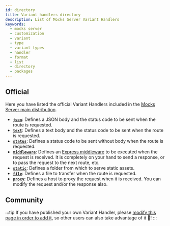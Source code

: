 ```yaml
---
id: directory
title: Variant handlers directory
description: List of Mocks Server Variant Handlers
keywords:
  - mocks server
  - customization
  - variant
  - type
  - variant types
  - handler
  - format
  - list
  - directory
  - packages
---
```


## Official

Here you have listed the official Variant Handlers included in the [Mocks Server main distribution](https://github.com/mocks-server/main/tree/master/packages/main).

* __[`json`](../usage/variants/json.md)__: Defines a JSON body and the status code to be sent when the route is requested.
* __[`text`](../usage/variants/text.md)__: Defines a text body and the status code to be sent when the route is requested.
* __[`status`](../usage/variants/status.md)__: Defines a status code to be sent without body when the route is requested.
* __[`middleware`](../usage/variants/middleware.md)__: Defines an [Express middleware](https://expressjs.com/en/guide/using-middleware.html) to be executed when the request is received. It is completely on your hand to send a response, or to pass the request to the next route, etc.
* __[`static`](../usage/variants/static.md)__: Defines a folder from which to serve static assets.
* __[`file`](../usage/variants/file.md)__: Defines a file to transfer when the route is requested.
* __[`proxy`](../usage/variants/proxy.md)__: Defines a host to proxy the request when it is received. You can modify the request and/or the response also.

## Community

:::tip
If you have published your own Variant Handler, please [modify this page in order to add it](https://github.com/mocks-server/website/tree/master/docs/variant-handlers/directory.md), so other users can also take advantage of it 🙂!
:::